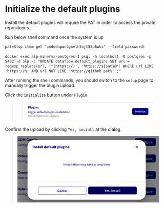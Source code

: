 # Initialize the default plugins

Install the default plugins will require the PAT in order to access the private repositories.

Run below shell command once the system is up

```
pat=$(op item get "pmdwdnpwrtgmvlh5ojt53p6wki" --field password)

docker exec alp-minerva-postgres-1 psql -h localhost -U postgres -p 5432 -d alp -c "UPDATE dataflow.default_plugins SET url = regexp_replace(url, '^(https://)', 'https://${pat}@') WHERE url LIKE 'https://%' AND url NOT LIKE 'https://github_pat%' ;"

```

After running the shell commands, you should switch to the `setup` page to manually trigger the plugin upload.

Click the `initialize` button under `Plugin` 
> ![](../../../docs/images/dataflow/PluginSetUp.png)


Confirm the upload by clicking `Yes, install` at the dialog.
> ![](../../../docs/images/dataflow/PluginSetUpDialog.png)

